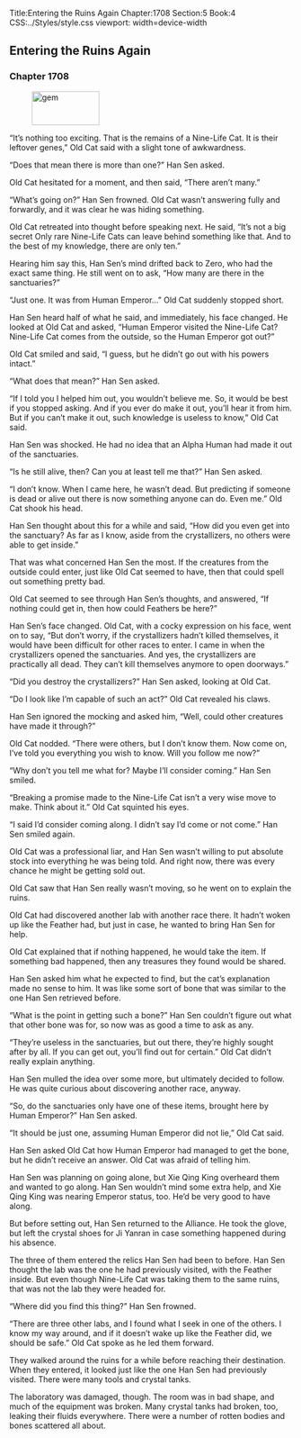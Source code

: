Title:Entering the Ruins Again 
Chapter:1708 
Section:5 
Book:4 
CSS:../Styles/style.css 
viewport: width=device-width
  
## Entering the Ruins Again
### Chapter 1708 
<figure>
	<img src="../Images/gem.gif" alt="gem" id="gem" width="120" height="60" />
</figure>
  

  
  “It’s nothing too exciting. That is the remains of a Nine-Life Cat. It is their leftover genes,” Old Cat said with a slight tone of awkwardness.

“Does that mean there is more than one?” Han Sen asked.

Old Cat hesitated for a moment, and then said, “There aren’t many.”

“What’s going on?” Han Sen frowned. Old Cat wasn’t answering fully and forwardly, and it was clear he was hiding something.

Old Cat retreated into thought before speaking next. He said, “It’s not a big secret Only rare Nine-Life Cats can leave behind something like that. And to the best of my knowledge, there are only ten.”

Hearing him say this, Han Sen’s mind drifted back to Zero, who had the exact same thing. He still went on to ask, “How many are there in the sanctuaries?”

“Just one. It was from Human Emperor…” Old Cat suddenly stopped short.

Han Sen heard half of what he said, and immediately, his face changed. He looked at Old Cat and asked, “Human Emperor visited the Nine-Life Cat? Nine-Life Cat comes from the outside, so the Human Emperor got out?”

Old Cat smiled and said, “I guess, but he didn’t go out with his powers intact.”

“What does that mean?” Han Sen asked.

“If I told you I helped him out, you wouldn’t believe me. So, it would be best if you stopped asking. And if you ever do make it out, you’ll hear it from him. But if you can’t make it out, such knowledge is useless to know,” Old Cat said.

Han Sen was shocked. He had no idea that an Alpha Human had made it out of the sanctuaries.

“Is he still alive, then? Can you at least tell me that?” Han Sen asked.

“I don’t know. When I came here, he wasn’t dead. But predicting if someone is dead or alive out there is now something anyone can do. Even me.” Old Cat shook his head.

Han Sen thought about this for a while and said, “How did you even get into the sanctuary? As far as I know, aside from the crystallizers, no others were able to get inside.”

That was what concerned Han Sen the most. If the creatures from the outside could enter, just like Old Cat seemed to have, then that could spell out something pretty bad.

Old Cat seemed to see through Han Sen’s thoughts, and answered, “If nothing could get in, then how could Feathers be here?”

Han Sen’s face changed. Old Cat, with a cocky expression on his face, went on to say, “But don’t worry, if the crystallizers hadn’t killed themselves, it would have been difficult for other races to enter. I came in when the crystallizers opened the sanctuaries. And yes, the crystallizers are practically all dead. They can’t kill themselves anymore to open doorways.”

“Did you destroy the crystallizers?” Han Sen asked, looking at Old Cat.

“Do I look like I’m capable of such an act?” Old Cat revealed his claws.

Han Sen ignored the mocking and asked him, “Well, could other creatures have made it through?”

Old Cat nodded. “There were others, but I don’t know them. Now come on, I’ve told you everything you wish to know. Will you follow me now?”

“Why don’t you tell me what for? Maybe I’ll consider coming.” Han Sen smiled.

“Breaking a promise made to the Nine-Life Cat isn’t a very wise move to make. Think about it.” Old Cat squinted his eyes.

“I said I’d consider coming along. I didn’t say I’d come or not come.” Han Sen smiled again.

Old Cat was a professional liar, and Han Sen wasn’t willing to put absolute stock into everything he was being told. And right now, there was every chance he might be getting sold out.

Old Cat saw that Han Sen really wasn’t moving, so he went on to explain the ruins.

Old Cat had discovered another lab with another race there. It hadn’t woken up like the Feather had, but just in case, he wanted to bring Han Sen for help.

Old Cat explained that if nothing happened, he would take the item. If something bad happened, then any treasures they found would be shared.

Han Sen asked him what he expected to find, but the cat’s explanation made no sense to him. It was like some sort of bone that was similar to the one Han Sen retrieved before.

“What is the point in getting such a bone?” Han Sen couldn’t figure out what that other bone was for, so now was as good a time to ask as any.

“They’re useless in the sanctuaries, but out there, they’re highly sought after by all. If you can get out, you’ll find out for certain.” Old Cat didn’t really explain anything.

Han Sen mulled the idea over some more, but ultimately decided to follow. He was quite curious about discovering another race, anyway.

“So, do the sanctuaries only have one of these items, brought here by Human Emperor?” Han Sen asked.

“It should be just one, assuming Human Emperor did not lie,” Old Cat said.

Han Sen asked Old Cat how Human Emperor had managed to get the bone, but he didn’t receive an answer. Old Cat was afraid of telling him.

Han Sen was planning on going alone, but Xie Qing King overheard them and wanted to go along. Han Sen wouldn’t mind some extra help, and Xie Qing King was nearing Emperor status, too. He’d be very good to have along.

But before setting out, Han Sen returned to the Alliance. He took the glove, but left the crystal shoes for Ji Yanran in case something happened during his absence.

The three of them entered the relics Han Sen had been to before. Han Sen thought the lab was the one he had previously visited, with the Feather inside. But even though Nine-Life Cat was taking them to the same ruins, that was not the lab they were headed for.

“Where did you find this thing?” Han Sen frowned.

“There are three other labs, and I found what I seek in one of the others. I know my way around, and if it doesn’t wake up like the Feather did, we should be safe.” Old Cat spoke as he led them forward.

They walked around the ruins for a while before reaching their destination. When they entered, it looked just like the one Han Sen had previously visited. There were many tools and crystal tanks.

The laboratory was damaged, though. The room was in bad shape, and much of the equipment was broken. Many crystal tanks had broken, too, leaking their fluids everywhere. There were a number of rotten bodies and bones scattered all about.
